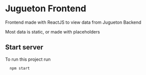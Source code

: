 
# Jugueton Frontend

Frontend made with ReactJS to view data from Jugueton Backend

Most data is static, or made with placeholders
## Start server

To run this project run

```bash
  npm start
```

